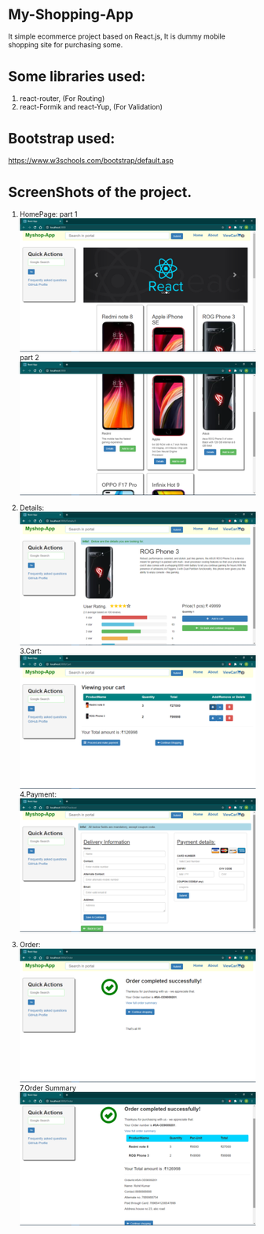 # My-Shopping-App
It simple ecommerce  project based on React.js, It is dummy mobile shopping site for purchasing some.


# Some libraries used:
1. react-router, (For Routing)
2. react-Formik and react-Yup, (For Validation) 

# Bootstrap used:
https://www.w3schools.com/bootstrap/default.asp

# ScreenShots of the project.
1. HomePage: part 1
![](https://github.com/Rohit171994/My-Shopping-App/blob/master/home1.png)
             part 2
![](https://github.com/Rohit171994/My-Shopping-App/blob/master/home2.png)

2. Details:
![](https://github.com/Rohit171994/My-Shopping-App/blob/master/details.png)
3.Cart:
![](https://github.com/Rohit171994/My-Shopping-App/blob/master/cart.png)
4.Payment:
![](https://github.com/Rohit171994/My-Shopping-App/blob/master/payment.png)
6. Order:
![](https://github.com/Rohit171994/My-Shopping-App/blob/master/order.png)
7.Order Summary
![](https://github.com/Rohit171994/My-Shopping-App/blob/master/ordersummary.png)
